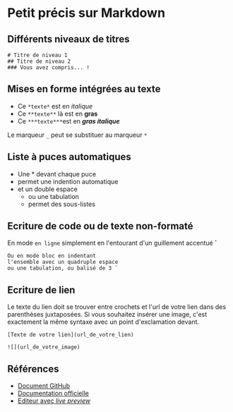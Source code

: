 # Petit précis sur Markdown


## Différents niveaux de titres

    # Titre de niveau 1
    ## Titre de niveau 2
    ### Vous avez compris... !


## Mises en forme intégrées au texte

* Ce `*texte*` est en *italique*
* Ce `**texte**` là est en **gras**
* Ce `***texte***`est en ***gras italique***

Le marqueur `_` peut se substituer au marqueur `*`


## Liste à puces automatiques

* Une * devant chaque puce
* permet une indention automatique
* et un double espace
  * ou une tabulation
  * permet des sous-listes


## Ecriture de code ou de texte non-formaté

En mode `en ligne` simplement en l'entourant d'un guillement accentué **`**

    Ou en mode bloc en indentant
    l'ensemble avec un quadruple espace
    ou une tabulation, ou balisé de 3 `


## Ecriture de lien

Le texte du lien doit se trouver entre crochets et l'url de votre lien dans des parenthèses juxtaposées. Si vous souhaitez insérer une image, c'est exactement la même syntaxe avec un point d'exclamation devant.

`[Texte de votre lien](url_de_votre_lien)`

`![](url_de_votre_image)`


## Références

* [Document GitHub](https://help.github.com/articles/markdown-basics/)
* [Documentation officielle](http://commonmark.org/help/)
* [Editeur avec *live preview*](http://dillinger.io)
